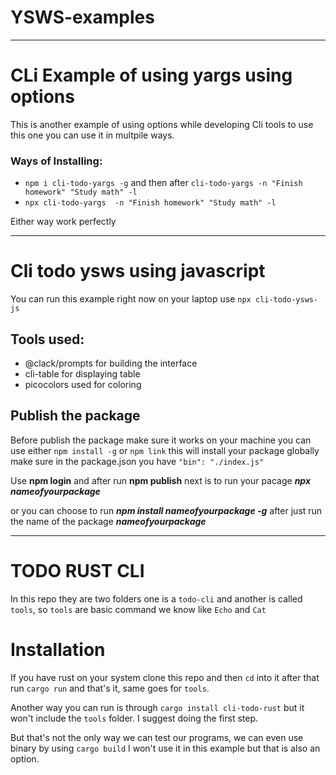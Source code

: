 # YSWS-examples

-----------------------
# CLi Example of using yargs using options

This is another example of using options while developing Cli tools to use this one you can use it in multpile ways.

### Ways of Installing:

- `npm i cli-todo-yargs -g` and then after `cli-todo-yargs -n "Finish homework" "Study math" -l`
- `npx cli-todo-yargs  -n "Finish homework" "Study math" -l`

Either way work perfectly

----------------------------
# Cli todo ysws using javascript
You can run this example right now on your laptop use `npx cli-todo-ysws-js`

## Tools used: 

- @clack/prompts for building the interface
- cli-table for displaying table
- picocolors used for coloring

## Publish the package

Before publish the package make sure it works on your machine you can use either `npm install -g` or `npm link` this will install your package globally make sure in the package.json you have `"bin": "./index.js"`

Use **npm login** and after run **npm publish** next is to run your pacage ***npx nameofyourpackage*** 

or you can choose to run ***npm install nameofyourpackage -g*** after just run the name of the package ***nameofyourpackage*** 


--------------------

# TODO RUST CLI

In this repo they are two folders one is a `todo-cli` and another is called `tools`, so `tools` are basic command we know like `Echo` and `Cat`


# Installation

If you have rust on your system clone this repo and then `cd` into it after that run `cargo run` and that's it, same goes for `tools`.

Another way you can run is through `cargo install cli-todo-rust` but it won't include the `tools` folder. I suggest doing the first step.


But that's not the only way we can test our programs, we can even use binary  by using `cargo build` I won't use it in this example but that is also an option.


